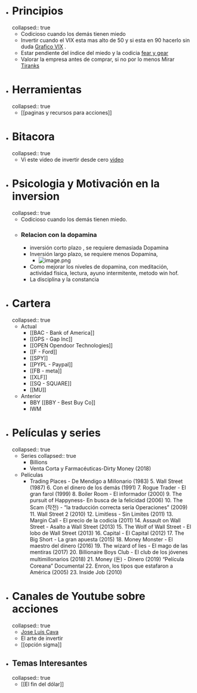 - # Principios
  collapsed:: true
	- Codicioso cuando los demás tienen miedo
	- Invertir cuando el VIX esta mas alto de 50 y si esta en 90 hacerlo sin duda [Grafico VIX](https://es.tradingview.com/chart/y3tY2X4B/) .
	- Estar pendiente del índice del miedo y la codicia [fear y gear](https://money.cnn.com/data/fear-and-greed/)
	- Valorar la empresa antes de comprar, si no por lo menos Mirar [Tiranks](https://www.tipranks.com)
- # Herramientas
  collapsed:: true
	- [[paginas y recursos para acciones]]
- # Bitacora
  collapsed:: true
	- Vi este video de invertir desde cero [video](https://youtu.be/NWgZHNpI25Y)
- # Psicologia y Motivación en la inversion
  collapsed:: true
	- Codicioso cuando los demás tienen miedo.
	- ### Relacion con la dopamina
		- inversión corto plazo , se requiere demasiada Dopamina
		- Inversión largo plazo, se requiere menos Dopamina,
			- ![image.png](../assets/image_1643545902437_0.png)
		- Como mejorar los niveles de dopamina, con meditación, actividad física, lectura, ayuno intermitente, metodo win hof.
		- La disciplina y la constancia
- # Cartera
  collapsed:: true
	- Actual
		- [[BAC - Bank of America]]
		- [[GPS - Gap Inc]]
		- [[OPEN Opendoor Technologies]]
		- [[F - Ford]]
		- [[SPY]]
		- [[PYPL - Paypal]]
		- [[FB - meta]]
		- [[XLF]]
		- [[SQ - SQUARE]]
		- [[MU]]
	- Anterior
		- BBY [[BBY - Best Buy Co]]
		- IWM
- # Películas y series
  collapsed:: true
	- Series 
	  collapsed:: true
		- Billions
		- Venta Corta y Farmacéuticas-Dirty Money (2018)
	- Películas
		- Trading Places - De Mendigo a Millonario (1983)
		  5. Wall Street (1987)
		  6. Con el dinero de los demás (1991)
		  7. Rogue Trader - El gran farol (1999)
		  8. Boiler Room - El informador (2000)
		  9. The pursuit of Happyness- En busca de la felicidad (2006)
		  10. The Scam (작전) - “la traducción correcta sería Operaciones” (2009)
		  11. Wall Street 2 (2010)
		  12. Limitless - Sin Limites (2011)
		  13. Margin Call - El precio de la codicia (2011)
		  14. Assault on Wall Street - Asalto a Wall Street (2013)
		  15. The Wolf of Wall Street - El lobo de Wall Street (2013)
		  16. Capital - El Capital (2012)
		  17. The Big Short - La gran apuesta (2015)
		  18. Money Monster - El maestro del dinero (2016)
		  19. The wizard of lies -  El mago de las mentiras (2017)
		  20. Billionaire Boys Club - El club de los jóvenes multimillonarios (2018)
		  21. Money (돈) - Dinero (2019) “Película Coreana” Documental 
		  22. Enron, los tipos que estafaron a América (2005)
		  23. Inside Job (2010)
- # Canales de Youtube sobre acciones
  collapsed:: true
	- [Jose Luis Cava](https://youtube.com/playlist?list=PL-j1qqL5tzpcUN5_IRhugLxmnTTpEiwUz)
	- El arte de invertir
	- [[opción sigma]]
- ## Temas Interesantes
  collapsed:: true
	- [[El fin del dólar]]